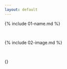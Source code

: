 ```yaml
---
layout: default
---
```


{% include 01-name.md %}

<br>

{% include 02-image.md %}

<br>

{[](http://github.com)}
